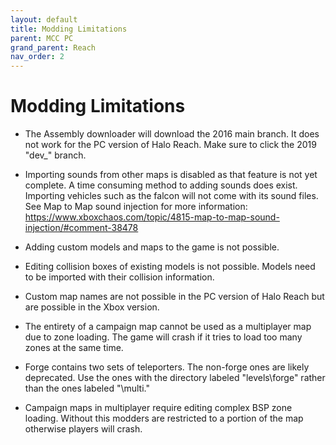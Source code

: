 ```yaml
---
layout: default
title: Modding Limitations
parent: MCC PC
grand_parent: Reach
nav_order: 2
---
```

# Modding Limitations
* The Assembly downloader will download the 2016 main branch. It does not work for the PC version of Halo Reach. Make sure to click the 2019 "dev_" branch.

* Importing sounds from other maps is disabled as that feature is not yet complete. A time consuming method to adding sounds does exist. Importing vehicles such as the falcon will not come with its sound files.
See Map to Map sound injection for more information:
https://www.xboxchaos.com/topic/4815-map-to-map-sound-injection/#comment-38478

* Adding custom models and maps to the game is not possible.

* Editing collision boxes of existing models is not possible. Models need to be imported with their collision information.

* Custom map names are not possible in the PC version of Halo Reach but are possible in the Xbox version.

* The entirety of a campaign map cannot be used as a multiplayer map due to zone loading. The game will crash if it tries to load too many zones at the same time.

* Forge contains two sets of teleporters. The non-forge ones are likely deprecated. Use the ones with the directory labeled "levels\forge" rather than the ones labeled "\multi."

* Campaign maps in multiplayer require editing complex BSP zone loading. Without this modders are restricted to a portion of the map otherwise players will crash.
